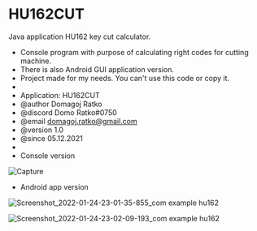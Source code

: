 # HU162CUT
Java application HU162 key cut calculator.

* Console program with purpose of calculating right codes for cutting machine.
* There is also Android GUI application version. 
* Project made for my needs. You can't use this code or copy it.
* 
* Application: HU162CUT
* @author Domagoj Ratko
* @discord Domo Ratko#0750
* @email domagoj.ratko@gmail.com
* @version 1.0
* @since 05.12.2021
*
* Console version

![Capture](https://user-images.githubusercontent.com/62218857/150873135-080eca95-9f43-406f-87cd-5473c9ae7e4b.PNG)


* Android app version

![Screenshot_2022-01-24-23-01-35-855_com example hu162](https://user-images.githubusercontent.com/62218857/150873419-b85db3eb-799f-4355-84c6-f733a0051f00.jpg)

![Screenshot_2022-01-24-23-02-09-193_com example hu162](https://user-images.githubusercontent.com/62218857/150873426-878cc661-fbb7-4deb-88f3-bbb993fff610.jpg)
